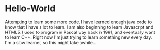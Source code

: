 # Hello-World
Attempting to learn some more code.
I have learned enough java code to know that I have a lot to learn.  I am also beginning to learn Javascript and HTML5.  I used to program in Pascal way back in 1991, and eventually want to learn C++.  Right now I'm just trying to learn something new every day.  I'm a slow learner, so this might take awhile...

